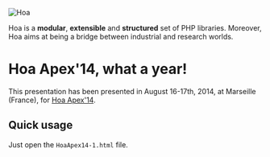 ![Hoa](https://static.hoa-project.net/Image/Hoa_small.png)

Hoa is a **modular**, **extensible** and **structured** set of PHP libraries.
Moreover, Hoa aims at being a bridge between industrial and research worlds.

# Hoa Apex'14, what a year!

This presentation has been presented in August 16-17th, 2014, at Marseille
(France), for [Hoa Apex'14](http://hoa-project.net/Event/Hoaapex14.html).

## Quick usage

Just open the `HoaApex14-1.html` file.